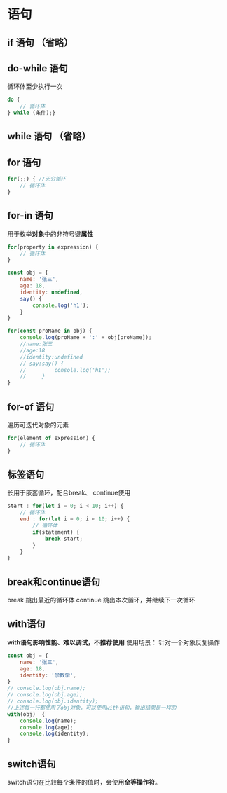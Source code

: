 # 语句
## if 语句 （省略）
## do-while 语句
循环体至少执行一次
```js
do {
    // 循环体
} while (条件);}
```

## while 语句 （省略）

## for 语句
```js 
for(;;) { //无穷循环
    // 循环体
}
```

## for-in 语句
用于枚举**对象**中的非符号键**属性**
```js
for(property in expression) {
    // 循环体
}
```

```js
const obj = {
    name: '张三',
    age: 18,
    identity: undefined,
    say() {
        console.log('h1');
    }
}

for(const proName in obj) {
    console.log(proName + ':' + obj[proName]); 
    //name:张三
    //age:18
    //identity:undefined
    // say:say() {
    //         console.log('h1');
    //     }
}
```

## for-of 语句
遍历可迭代对象的元素
```js
for(element of expression) {
    // 循环体
}
```

## 标签语句
长用于嵌套循环，配合break、 continue使用
```js
start : for(let i = 0; i < 10; i++) {
    // 循环体
    end : for(let i = 0; i < 10; i++) {
        // 循环体
        if(statement) {
            break start;
        }
    }
}
```

## break和continue语句
break 跳出最近的循环体
continue 跳出本次循环，并继续下一次循环

## with语句 
**with语句影响性能、难以调试，不推荐使用**
使用场景： 针对一个对象反复操作
```js
const obj = {
    name: '张三',
    age: 18,
    identity: '学数学',
}
// console.log(obj.name);
// console.log(obj.age);
// console.log(obj.identity);
//上述每一行都使用了obj对象，可以使用with语句，输出结果是一样的
with(obj)  {
    console.log(name);
    console.log(age);
    console.log(identity);
}
```

## switch语句 
switch语句在比较每个条件的值时，会使用**全等操作符**。







